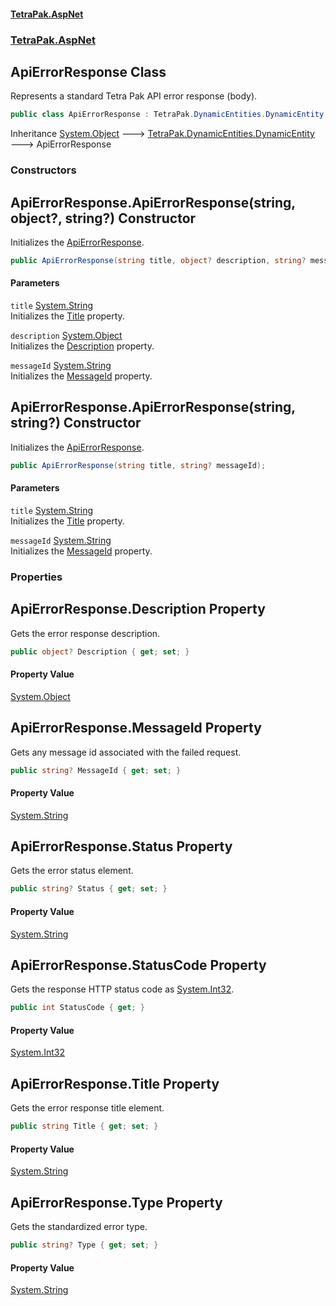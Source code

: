 #### [TetraPak.AspNet](index.md 'index')
### [TetraPak.AspNet](TetraPak_AspNet.md 'TetraPak.AspNet')
## ApiErrorResponse Class
Represents a standard Tetra Pak API error response (body).   
```csharp
public class ApiErrorResponse : TetraPak.DynamicEntities.DynamicEntity
```

Inheritance [System.Object](https://docs.microsoft.com/en-us/dotnet/api/System.Object 'System.Object') &#129106; [TetraPak.DynamicEntities.DynamicEntity](https://docs.microsoft.com/en-us/dotnet/api/TetraPak.DynamicEntities.DynamicEntity 'TetraPak.DynamicEntities.DynamicEntity') &#129106; ApiErrorResponse  
### Constructors
<a name='TetraPak_AspNet_ApiErrorResponse_ApiErrorResponse(string_object__string_)'></a>
## ApiErrorResponse.ApiErrorResponse(string, object?, string?) Constructor
Initializes the [ApiErrorResponse](TetraPak_AspNet_ApiErrorResponse.md 'TetraPak.AspNet.ApiErrorResponse').  
```csharp
public ApiErrorResponse(string title, object? description, string? messageId);
```
#### Parameters
<a name='TetraPak_AspNet_ApiErrorResponse_ApiErrorResponse(string_object__string_)_title'></a>
`title` [System.String](https://docs.microsoft.com/en-us/dotnet/api/System.String 'System.String')  
Initializes the [Title](TetraPak_AspNet_ApiErrorResponse.md#TetraPak_AspNet_ApiErrorResponse_Title 'TetraPak.AspNet.ApiErrorResponse.Title') property.  
  
<a name='TetraPak_AspNet_ApiErrorResponse_ApiErrorResponse(string_object__string_)_description'></a>
`description` [System.Object](https://docs.microsoft.com/en-us/dotnet/api/System.Object 'System.Object')  
Initializes the [Description](TetraPak_AspNet_ApiErrorResponse.md#TetraPak_AspNet_ApiErrorResponse_Description 'TetraPak.AspNet.ApiErrorResponse.Description') property.  
  
<a name='TetraPak_AspNet_ApiErrorResponse_ApiErrorResponse(string_object__string_)_messageId'></a>
`messageId` [System.String](https://docs.microsoft.com/en-us/dotnet/api/System.String 'System.String')  
Initializes the [MessageId](TetraPak_AspNet_ApiErrorResponse.md#TetraPak_AspNet_ApiErrorResponse_MessageId 'TetraPak.AspNet.ApiErrorResponse.MessageId') property.  
  
  
<a name='TetraPak_AspNet_ApiErrorResponse_ApiErrorResponse(string_string_)'></a>
## ApiErrorResponse.ApiErrorResponse(string, string?) Constructor
Initializes the [ApiErrorResponse](TetraPak_AspNet_ApiErrorResponse.md 'TetraPak.AspNet.ApiErrorResponse').  
```csharp
public ApiErrorResponse(string title, string? messageId);
```
#### Parameters
<a name='TetraPak_AspNet_ApiErrorResponse_ApiErrorResponse(string_string_)_title'></a>
`title` [System.String](https://docs.microsoft.com/en-us/dotnet/api/System.String 'System.String')  
Initializes the [Title](TetraPak_AspNet_ApiErrorResponse.md#TetraPak_AspNet_ApiErrorResponse_Title 'TetraPak.AspNet.ApiErrorResponse.Title') property.  
  
<a name='TetraPak_AspNet_ApiErrorResponse_ApiErrorResponse(string_string_)_messageId'></a>
`messageId` [System.String](https://docs.microsoft.com/en-us/dotnet/api/System.String 'System.String')  
Initializes the [MessageId](TetraPak_AspNet_ApiErrorResponse.md#TetraPak_AspNet_ApiErrorResponse_MessageId 'TetraPak.AspNet.ApiErrorResponse.MessageId') property.  
  
  
### Properties
<a name='TetraPak_AspNet_ApiErrorResponse_Description'></a>
## ApiErrorResponse.Description Property
Gets the error response description.  
```csharp
public object? Description { get; set; }
```
#### Property Value
[System.Object](https://docs.microsoft.com/en-us/dotnet/api/System.Object 'System.Object')
  
<a name='TetraPak_AspNet_ApiErrorResponse_MessageId'></a>
## ApiErrorResponse.MessageId Property
Gets any message id associated with the failed request.  
```csharp
public string? MessageId { get; set; }
```
#### Property Value
[System.String](https://docs.microsoft.com/en-us/dotnet/api/System.String 'System.String')
  
<a name='TetraPak_AspNet_ApiErrorResponse_Status'></a>
## ApiErrorResponse.Status Property
Gets the error status element.  
```csharp
public string? Status { get; set; }
```
#### Property Value
[System.String](https://docs.microsoft.com/en-us/dotnet/api/System.String 'System.String')
  
<a name='TetraPak_AspNet_ApiErrorResponse_StatusCode'></a>
## ApiErrorResponse.StatusCode Property
Gets the response HTTP status code as [System.Int32](https://docs.microsoft.com/en-us/dotnet/api/System.Int32 'System.Int32').  
```csharp
public int StatusCode { get; }
```
#### Property Value
[System.Int32](https://docs.microsoft.com/en-us/dotnet/api/System.Int32 'System.Int32')
  
<a name='TetraPak_AspNet_ApiErrorResponse_Title'></a>
## ApiErrorResponse.Title Property
Gets the error response title element.  
```csharp
public string Title { get; set; }
```
#### Property Value
[System.String](https://docs.microsoft.com/en-us/dotnet/api/System.String 'System.String')
  
<a name='TetraPak_AspNet_ApiErrorResponse_Type'></a>
## ApiErrorResponse.Type Property
Gets the standardized error type.  
```csharp
public string? Type { get; set; }
```
#### Property Value
[System.String](https://docs.microsoft.com/en-us/dotnet/api/System.String 'System.String')
  
